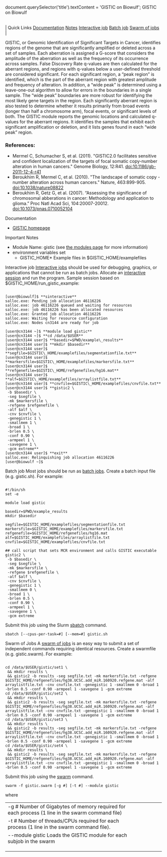 

document.querySelector('title').textContent = 'GISTIC on Biowulf';
GISTIC on Biowulf


|  |
| --- |
| 
Quick Links
[Documentation](#doc)
[Notes](#notes)
[Interactive job](#int) 
[Batch job](#sbatch) 
[Swarm of jobs](#swarm) 
 |



GISTIC, or Genomic Identification of Significant Targets in Cancer, identifies regions of the genome that are significantly amplified or deleted across a set of samples. Each aberration is assigned a G-score that considers the amplitude of the aberration as well as the frequency of its occurrence across samples. False Discovery Rate q-values are then calculated for the aberrant regions, and regions with q-values below a user-defined threshold are considered significant. For each significant region, a “peak region” is identified, which is the part of the aberrant region with greatest amplitude and frequency of alteration. In addition, a “wide peak” is determined using a leave-one-out algorithm to allow for errors in the boundaries in a single sample. The “wide peak” boundaries are more robust for identifying the most likely gene targets in the region. Each significantly aberrant region is also tested to determine whether it results primarily from broad events (longer than half a chromosome arm), focal events, or significant levels of both. The GISTIC module reports the genomic locations and calculated q-values for the aberrant regions. It identifies the samples that exhibit each significant amplification or deletion, and it lists genes found in each “wide peak” region.



### References:


* Mermel C, Schumacher S, et al. (2011). "GISTIC2.0 facilitates sensitive and confident localization of the targets of focal somatic copy-number alteration in human cancers." Genome Biology, 12:R41. [doi:10.1186/gb-2011-12-4-r41](https://doi.org/10.1186/gb-2011-12-4-r41)
* Beroukhim R, Mermel C, et al. (2010). "The landscape of somatic copy -number alteration across human cancers." Nature, 463:899-905. [doi:10.1038/nature08822](https://doi.org/10.1038/nature08822)
* Beroukhim R, Getz G, et al. (2007). “Assessing the significance of chromosomal abberations in cancer: Methodology and application to glioma.” Proc Natl Acad Sci, 104:20007-20012. [doi:10.1073/pnas.0710052104](https://doi.org/10.1073/pnas.0710052104)


Documentation
* [GISTIC homepage](https://software.broadinstitute.org/cancer/cga/gistic)


Important Notes
* Module Name: gistic (see [the modules page](/apps/modules.html) for more information)
* environment variables set
	+ GISTIC\_HOME* Example files in $GISTIC\_HOME/examplefiles



Interactive job
[Interactive jobs](/docs/userguide.html#int) should be used for debugging, graphics, or applications that cannot be run as batch jobs.
Allocate an [interactive session](/docs/userguide.html#int) and run the program. Sample session based on $GISTIC\_HOME/run\_gistic\_example:



```

[user@biowulf]$ **sinteractive**
salloc.exe: Pending job allocation 46116226
salloc.exe: job 46116226 queued and waiting for resources
salloc.exe: job 46116226 has been allocated resources
salloc.exe: Granted job allocation 46116226
salloc.exe: Waiting for resource configuration
salloc.exe: Nodes cn3144 are ready for job

[user@cn3144 ~]$ **module load gistic**
[user@cn3144 ~]$ **cd /data/$USER**
[user@cn3144 user]$ **basedir=$PWD/example\_results**
[user@cn3144 user]$ **mkdir $basedir**
[user@cn3144 user]$ **segfile=$GISTIC\_HOME/examplefiles/segmentationfile.txt**
[user@cn3144 user]$ **markersfile=$GISTIC\_HOME/examplefiles/markersfile.txt**
[user@cn3144 user]$ **refgenefile=$GISTIC\_HOME/refgenefiles/hg16.mat**
[user@cn3144 user]$ **alf=$GISTIC\_HOME/examplefiles/arraylistfile.txt**
[user@cn3144 user]$ **cnvfile=$GISTIC\_HOME/examplefiles/cnvfile.txt**
[user@cn3144 user]$ **gistic2 \
 -b $basedir \
 -seg $segfile \
 -mk $markersfile \
 -refgene $refgenefile \
 -alf $alf \
 -cnv $cnvfile \
 -genegistic 1 \
 -smallmem 1 \
 -broad 1 \
 -brlen 0.5 \
 -conf 0.90 \
 -armpeel 1 \
 -savegene 1 \
 -gcm extreme**
[user@cn3144 user]$ **exit**
salloc.exe: Relinquishing job allocation 46116226
[user@biowulf ~]$

```


Batch job
Most jobs should be run as [batch jobs](/docs/userguide.html#submit).
Create a batch input file (e.g. gistic.sh). For example:



```

#!/bin/sh
set -e

module load gistic

basedir=$PWD/example_results
mkdir $basedir

segfile=$GISTIC_HOME/examplefiles/segmentationfile.txt
markersfile=$GISTIC_HOME/examplefiles/markersfile.txt
refgenefile=$GISTIC_HOME/refgenefiles/hg16.mat
alf=$GISTIC_HOME/examplefiles/arraylistfile.txt
cnvfile=$GISTIC_HOME/examplefiles/cnvfile.txt

## call script that sets MCR environment and calls GISTIC executable 
gistic2 \
 -b $basedir \
 -seg $segfile \
 -mk $markersfile \
 -refgene $refgenefile \
 -alf $alf \
 -cnv $cnvfile \
 -genegistic 1 \
 -smallmem 0 \
 -broad 1 \
 -brlen 0.5 \
 -conf 0.90 \
 -armpeel 1 \
 -savegene 1 \
 -gcm extreme

```

Submit this job using the Slurm [sbatch](/docs/userguide.html) command.



```
sbatch [--cpus-per-task=#] [--mem=#] gistic.sh
```

Swarm of Jobs 
A [swarm of jobs](/apps/swarm.html) is an easy way to submit a set of independent commands requiring identical resources.
Create a swarmfile (e.g. gistic.swarm). For example:



```

cd /data/$USER/gistic/set1 \
 && mkdir results \
 && gistic2 -b results -seg segfile.txt -mk markersfile.txt -refgene $GISTIC_HOME/refgenefiles/hg38.UCSC.add_miR.160920.refgene.mat -alf arraylistfile.txt -cnv cnvfile.txt -genegistic 1 -smallmem 0 -broad 1 -brlen 0.5 -conf 0.90 -armpeel 1 -savegene 1 -gcm extreme
cd /data/$USER/gistic/set2 \
 && mkdir results \
 && gistic2 -b results -seg segfile.txt -mk markersfile.txt -refgene $GISTIC_HOME/refgenefiles/hg38.UCSC.add_miR.160920.refgene.mat -alf arraylistfile.txt -cnv cnvfile.txt -genegistic 1 -smallmem 0 -broad 1 -brlen 0.5 -conf 0.90 -armpeel 1 -savegene 1 -gcm extreme
cd /data/$USER/gistic/set3 \
 && mkdir results \
 && gistic2 -b results -seg segfile.txt -mk markersfile.txt -refgene $GISTIC_HOME/refgenefiles/hg38.UCSC.add_miR.160920.refgene.mat -alf arraylistfile.txt -cnv cnvfile.txt -genegistic 1 -smallmem 0 -broad 1 -brlen 0.5 -conf 0.90 -armpeel 1 -savegene 1 -gcm extreme
cd /data/$USER/gistic/set4 \
 && mkdir results \
 && gistic2 -b results -seg segfile.txt -mk markersfile.txt -refgene $GISTIC_HOME/refgenefiles/hg38.UCSC.add_miR.160920.refgene.mat -alf arraylistfile.txt -cnv cnvfile.txt -genegistic 1 -smallmem 0 -broad 1 -brlen 0.5 -conf 0.90 -armpeel 1 -savegene 1 -gcm extreme

```

Submit this job using the [swarm](/apps/swarm.html) command.



```
swarm -f gistic.swarm [-g #] [-t #] --module gistic
```

where


|  |  |  |  |  |  |
| --- | --- | --- | --- | --- | --- |
| -g #  Number of Gigabytes of memory required for each process (1 line in the swarm command file)
 | -t #  Number of threads/CPUs required for each process (1 line in the swarm command file).
 | --module gistic  Loads the GISTIC module for each subjob in the swarm 
 | |
 | |
 | |








